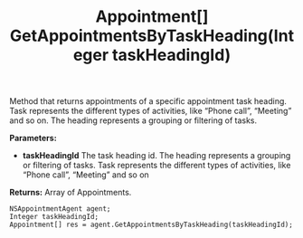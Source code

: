 ﻿---
uid: crmscript_ref_NSAppointmentAgent_GetAppointmentsByTaskHeading
title: Appointment[] GetAppointmentsByTaskHeading(Integer taskHeadingId)
intellisense: NSAppointmentAgent.GetAppointmentsByTaskHeading
keywords: NSAppointmentAgent, GetAppointmentsByTaskHeading
so.topic: reference
---

Method that returns appointments of a specific appointment task heading. Task represents the different types of activities, like “Phone call”, “Meeting” and so on. The heading represents a grouping or filtering of tasks.

**Parameters:**
 - **taskHeadingId** The task heading id. The heading represents a grouping or filtering of tasks. Task represents the different types of activities, like “Phone call”, “Meeting” and so on

**Returns:** Array of Appointments.

```crmscript
NSAppointmentAgent agent;
Integer taskHeadingId;
Appointment[] res = agent.GetAppointmentsByTaskHeading(taskHeadingId);
```

